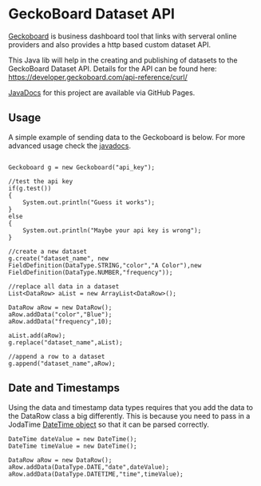 # GeckoBoard Dataset API

[Geckoboard](https://www.geckoboard.com) is business dashboard tool that links with serveral online providers and also provides a http based custom dataset API. 

This Java lib will help in the creating and publishing of datasets to the GeckoBoard Dataset API. Details for the API can be found here: https://developer.geckoboard.com/api-reference/curl/ 

[JavaDocs](https://eau-claire-energy-cooperative.github.io/geckoboard-dataset-lib/) for this project are available via GitHub Pages.

## Usage

A simple example of sending data to the Geckoboard is below. For more advanced usage check the [javadocs](https://eau-claire-energy-cooperative.github.io/geckoboard-dataset-lib/). 

```

Geckoboard g = new Geckoboard("api_key");

//test the api key
if(g.test())
{
    System.out.println("Guess it works");
}
else
{
    System.out.println("Maybe your api key is wrong");
}

//create a new dataset
g.create("dataset_name", new FieldDefinition(DataType.STRING,"color","A Color"),new FieldDefinition(DataType.NUMBER,"frequency"));

//replace all data in a dataset
List<DataRow> aList = new ArrayList<DataRow>();

DataRow aRow = new DataRow();
aRow.addData("color","Blue");
aRow.addData("frequency",10);

aList.add(aRow);
g.replace("dataset_name",aList);

//append a row to a dataset
g.append("dataset_name",aRow);

```

## Date and Timestamps

Using the data and timestamp data types requires that you add the data to the DataRow class a big differently. This is because you need to pass in a JodaTime [DateTime object](https://www.joda.org/joda-time/apidocs/org/joda/time/DateTime.html) so that it can be parsed correctly. 

```
DateTime dateValue = new DateTime();
DateTime timeValue = new DateTime();

DataRow aRow = new DataRow();
aRow.addData(DataType.DATE,"date",dateValue);
aRow.addData(DataType.DATETIME,"time",timeValue);

```